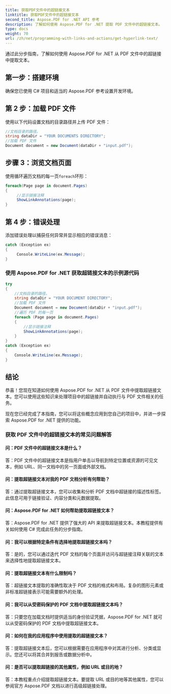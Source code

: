 ```yaml
---
title: 获取PDF文件中的超链接文本
linktitle: 获取PDF文件中的超链接文本
second_title: Aspose.PDF for .NET API 参考
description: 了解如何使用 Aspose.PDF for .NET 提取 PDF 文件中的超链接文本。
type: docs
weight: 70
url: /zh/net/programming-with-links-and-actions/get-hyperlink-text/
---
```

通过此分步指南，了解如何使用 Aspose.PDF for .NET 从 PDF 文件中的超链接中提取文本。

## 第一步：搭建环境

确保您已使用 C# 项目和适当的 Aspose.PDF 参考设置开发环境。

## 第 2 步：加载 PDF 文件

使用以下代码设置文档的目录路径并上传 PDF 文件：

```csharp
//文档目录的路径。
string dataDir = "YOUR DOCUMENTS DIRECTORY";
//加载 PDF 文件
Document document = new Document(dataDir + "input.pdf");
```

## 步骤 3：浏览文档页面

使用循环遍历文档的每一页`foreach`环形：

```csharp
foreach(Page page in document.Pages)
{
     //显示链接注释
     ShowLinkAnnotations(page);
}
```

## 第 4 步：错误处理

添加错误处理以捕获任何异常并显示相应的错误消息：

```csharp
catch (Exception ex)
{
     Console.WriteLine(ex.Message);
}
```

### 使用 Aspose.PDF for .NET 获取超链接文本的示例源代码 
```csharp
try
{
	//文档目录的路径。
	string dataDir = "YOUR DOCUMENT DIRECTORY";
	//加载 PDF 文件
	Document document = new Document(dataDir + "input.pdf");
	//遍历 PDF 的每一页
	foreach (Page page in document.Pages)
	{
		//显示链接注释
		ShowLinkAnnotations(page);
	}
}
catch (Exception ex)
{
	Console.WriteLine(ex.Message);
}
```

## 结论

恭喜！您现在知道如何使用 Aspose.PDF for .NET 从 PDF 文件中提取超链接文本。您可以使用这些知识来处理项目中的超链接并自动执行与 PDF 文件相关的任务。

现在您已经完成了本指南，您可以将这些概念应用到您自己的项目中，并进一步探索 Aspose.PDF for .NET 提供的功能。

### 获取 PDF 文件中的超链接文本的常见问题解答

#### 问：PDF 文件中的超链接文本是什么？

答：PDF 文件中的超链接文本是指用户单击以导航到特定位置或资源的可见文本，例如 URL、同一文档中的另一页面或外部文档。

#### 问：提取超链接文本对我的 PDF 文档分析有何帮助？

答：通过提取超链接文本，您可以收集和分析 PDF 文档中超链接的描述性标签。此信息可用于链接验证、内容分类和元数据提取。

#### 问：Aspose.PDF for .NET 如何帮助提取超链接文本？

答：Aspose.PDF for .NET 提供了强大的 API 来提取超链接文本。本教程提供有关如何使用 C# 完成此任务的分步指南。

#### 问：我可以根据特定条件有选择地提取超链接文本吗？

答：是的，您可以通过迭代 PDF 文档的每个页面并访问与超链接注释关联的文本来选择性地提取超链接文本。

#### 问：提取超链接文本有什么限制吗？

答：超链接文本提取的准确性取决于 PDF 文档的格式和布局。复杂的图形元素或非标准超链接表示可能需要额外的处理。

#### 问：我可以从受密码保护的 PDF 文档中提取超链接文本吗？

答：只要您在加载文档时提供适当的身份验证凭据，Aspose.PDF for .NET 就可以从受密码保护的 PDF 文档中提取超链接文本。

#### 问：如何在我的应用程序中使用提取的超链接文本？

答：提取超链接文本后，您可以根据需要在应用程序中对其进行分析、分类或显示。您还可以将其合并到报告或数据分析中。

#### 问：是否可以提取超链接的其他属性，例如 URL 或目的地？

答：本教程重点介绍提取超链接文本。要提取 URL 或目的地等其他属性，您可以参阅官方 Aspose.PDF 文档以进行高级超链接处理。